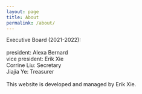 ```yaml
---
layout: page
title: About
permalink: /about/
---
```


<p>Executive Board (2021-2022):  <br><br>
president: Alexa Bernard  <br>
vice president: Erik Xie  <br>
Corrine Liu: Secretary  <br>
Jiajia Ye: Treasurer <br><br>
This website is developed and managed by Erik Xie.
</p>
